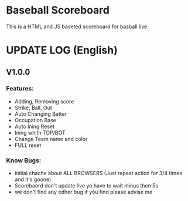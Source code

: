 # Baseball Scoreboard
This is a HTML and JS baseted scoreboard for basball live.

# UPDATE LOG (English)
## V1.0.0
### Features:
* Adding, Removing score
* Strike, Ball, Out
* Auto Changing Batter
* Occupation Base
* Auto Ining Reset
* Ining whith TOP/BOT
* Change Team name and color
* FULL reset
### Know Bugs:
* initial chache about ALL BROWSERS (Just repeat action for 3/4 times and it's goone)
* Scorebaord don't update live yo have to wait minus then 5s 
* we don't find any odher bug if you find please advise me